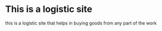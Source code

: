 # This is a logistic site

this is a logistic site that helps in buying goods from any part of the work

